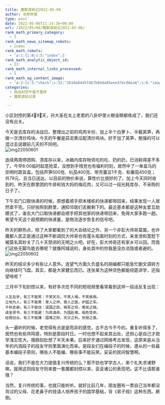 ```yaml
---
title: 魔都渡劫记2022-05-06
author: 冰原奔狼
type: post
date: 2022-05-06T11:14:36+00:00
url: /2022/05/06/魔都渡劫记2022-05-06/
rank_math_primary_category:
  - 3
rank_math_news_sitemap_robots:
  - index
rank_math_robots:
  - 'a:1:{i:0;s:5:"index";}'
rank_math_analytic_object_id:
  - 23
rank_math_internal_links_processed:
  - 1
rank_math_og_content_image:
  - 'a:2:{s:5:"check";s:32:"2610a04d5fd67b89da85eee47ec98ea6";s:6:"images";a:0:{}}'
categories:
  - 挑战封控午餐不重样
  - 魔都渡劫记录

---
```

小区封控的第4⃣️9⃣️天，孙大圣在太上老君的八卦炉里火眼金睛都练成了，我们还没有出关。

今天是去库存的决战日。整理出之前的鸡肉半份、加上半个白萝卜、半截莴笋，再做一次清炒鸡块。今天的午餐是蒜泥黄瓜配清炒鸡块。好歹加了莴笋，勉强的可以混过去说跟前几天的不同吧。  
<img decoding="async" src="https://i0.wp.com/s2.loli.net/2022/05/06/dqtsr21yGQKT9F8.jpg?w=640&#038;ssl=1" alt="img22050601" data-recalc-dims="1" /> 

连续两周停团购、清库存以来，冰箱内库存物资吃的吃、扔的扔，已消耗得差不多了。今早8:00临时起意抢菜，没想到手残党也有福利时刻，居然中了一单盒马的崇明时蔬盲盒。包括芦笋500克、杭茄400克、带壳蚕豆1千克、和番茄450克；共79元、且当日送达。以目前的物价来说，算性价比很好的了。加上今天同时收到的、昨天在群里团的牛排和钱大妈的梅花肉，又可以过一段光耗库存、不采购的日子了。

下午去门口取快递的时候，原想着顺手把本楼栋的快递都带回来，结果发现一人居然拿不完。只好拍照到群里，通知邻居们去搬剩下的。最近基本都是这种友爱互助模式了，谁去大门口取快递都会顺手把其他家的快递带回来，免得大家多跑一趟。希望今天这个超预期的快递量，是物流逐步恢复的信号吧。

昨天的群热点，除了大家都看到了的大会结论之外，另一个非彭大帅哥莫属。也许魔都人民正是通过这种不断调侃大帅哥也有蓬头垢面时刻的方式，来发泄和宽慰下被莫名其妙关了几十天禁闭的无明之火吧。好在，彭大帅哥还有家乡可以回。而我们这些无脚鸟能去哪呢？就像阿城说的，身处其中的你我是没办法隐或者避的。  
<img decoding="async" src="https://i0.wp.com/s2.loli.net/2022/05/06/x9H1D6YjEeiGUfM.jpg?w=640&#038;ssl=1" alt="img22050602" data-recalc-dims="1" /> 

昨天的结论多少有些让人意外。连望气方面久负盛名的胡编都只能急忙删文调转方向继续叼飞盘。其实，都是大家健忘而已。连张某为这种货色都能经筵讲学，还指望啥呢？

三月中下旬封控以来，有好多次在不同的短视频里看常看到这样一段话反复出现：

    人生在世，有三不能笑：不笑天灾，不笑人祸，不笑疾病。
    立地为人，有三不能黑：育人之师，救人之医，护国之军。
    千秋史册，有三不能饶：误国之臣，祸军之将，害民之贼。
    读圣贤书，有三不能避：为民请命，为国赴难，临危受命。
    经商创业，有三不能赚：国难之财，天灾之利，贫弱之食。

头一遍听的时候，老觉得有点是是而非的感觉，古不古今不今的。重复听得多了，居然也有些共鸣感，特别是那段时日。一时也想不起来其出处，还担心是自己才疏学浅忘性大。搜肠刮肚想了半天未果。后来好歹通过网络考古发现，这原来是从当年的内涵段子的段友守则里面演化而来。是段友们在编段子的时候，遵从的一些最基本编段子原则，哪些人不能编、哪些事不能玩笑。妥妥的民间智慧啊。

话说，我们不是在大力提倡复兴传统的么？那不妨也学学古人，来个礼失求诸野嘛。就用这则段友守则来套一套魔都封控以来，衮衮诸公的表现吧。这不比请那谁强？

当然，复兴传统的事，也就只能听听。就好比前几年，朋友圈有一票自己当年都没背过的父母、花老鼻子的钱请人培养孩子的国学基础，背《弟子规》这种东西。厥倒。
